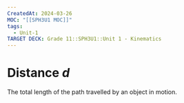 ```yaml
---
CreatedAt: 2024-03-26
MOC: "[[SPH3U1 MOC]]"
tags:
  - Unit-1
TARGET DECK: Grade 11::SPH3U1::Unit 1 - Kinematics
---
```


# Distance $d$
The total length of the path travelled by an object in motion.
<!--ID: 1718370433198-->
